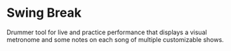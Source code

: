 # Swing Break

Drummer tool for live and practice performance that displays a visual metronome and some notes on each song of multiple customizable shows.


